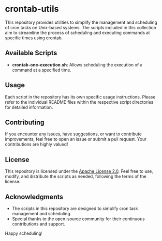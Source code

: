 # crontab-utils

This repository provides utilities to simplify the management and scheduling of cron tasks on Unix-based systems. The scripts included in this collection aim to streamline the process of scheduling and executing commands at specific times using crontab.

## Available Scripts

- **crontab-one-execution.sh**: Allows scheduling the execution of a command at a specified time.

## Usage

Each script in the repository has its own specific usage instructions. Please refer to the individual README files within the respective script directories for detailed information.

## Contributing

If you encounter any issues, have suggestions, or want to contribute improvements, feel free to open an issue or submit a pull request. Your contributions are highly valued!

## License

This repository is licensed under the [Apache License 2.0](LICENSE). Feel free to use, modify, and distribute the scripts as needed, following the terms of the license.

## Acknowledgments

- The scripts in this repository are designed to simplify cron task management and scheduling.
- Special thanks to the open-source community for their continuous contributions and support.

Happy scheduling!
